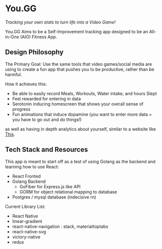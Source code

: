 # You.GG
*Tracking your own stats to turn life into a Video Game!*

You.GG Aims to be a Self-Improvement tracking app designed to be an All-in-One (AIO) Fitness App.

## Design Philosophy

The Primary Goal: Use the same tools that video games/social media are using to create a fun app that pushes you to be productive, rather than be harmful.

How it achieves this:
- Be able to easily record Meals, Workouts, Water intake, and hours Slept
- Feel rewarded for entering in data
- Serotonin inducing homescreen that shows your overall sense of progress
- Fun animations that induce dopamine (you want to enter more data = you have to go out and do things!)

as well as having in depth analytics about yourself, similar to a website like [This](https://u.gg/lol/profile/na1/loltyler1/overview).

## Tech Stack and Resources

This app is meant to start off as a test of using Golang as the backend and learning how to use React:

- React Fronted
- Golang Backend
    - GoFiber for Express.js like API
    - GORM for object relational mapping to database
- Postgres / mysql database (indecisive rn)

Current Library List: 
 - React Native
 - linear-gradient
 - react-native-navigation : stack, materialtoptabs
 - react-native-svg
 - victory-native
 - redux
